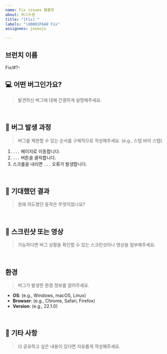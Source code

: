 ```yaml
---
name: Fix issues 탬플릿
about: 버그수정
title: "[Fix] "
labels: "\U0001F6A8 Fix"
assignees: juseojo

---
```


## 브런치 이름
Fix/#?-

## 💻 어떤 버그인가요?
> 발견하신 버그에 대해 간결하게 설명해주세요.

<br>

## 🐛 버그 발생 과정
> 버그를 재현할 수 있는 순서를 구체적으로 작성해주세요. (e.g., 스텝 바이 스텝)

1. `...` 페이지로 이동합니다.
2. `...` 버튼을 클릭합니다.
3. 스크롤을 내리면 `...` 오류가 발생합니다.

<br>

## 🎯 기대했던 결과
> 원래 의도했던 동작은 무엇이었나요?

<br>

## 📸 스크린샷 또는 영상
> 가능하다면 버그 상황을 확인할 수 있는 스크린샷이나 영상을 첨부해주세요.

<br>

## 환경
> 버그가 발생한 환경 정보를 알려주세요.
- **OS**: (e.g., Windows, macOS, Linux)
- **Browser**: (e.g., Chrome, Safari, Firefox)
- **Version**: (e.g., 22.1.0)

<br>

## 📝 기타 사항
> 더 공유하고 싶은 내용이 있다면 자유롭게 작성해주세요.
